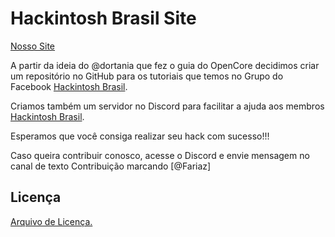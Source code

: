 
# Hackintosh Brasil Site

[Nosso Site](https://hackintoshbrasil.github.io/site/)

A partir da ideia do @dortania que fez o guia do OpenCore decidimos criar um repositório no GitHub para os tutoriais
que temos no Grupo do Facebook [Hackintosh Brasil](https://www.facebook.com/groups/hackintoshbrazil/).

Criamos também um servidor no Discord para facilitar a ajuda aos membros [Hackintosh Brasil](https://discord.gg/xvYvXfsMew).

Esperamos que você consiga realizar seu hack com sucesso!!!

Caso queira contribuir conosco, acesse o Discord e envie mensagem no canal de texto Contribuição marcando [@Fariaz]

## Licença

[Arquivo de Licença.](./LICENSE.md)
